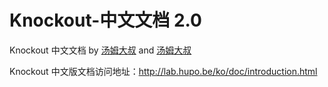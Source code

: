Knockout-中文文档 2.0
==============

Knockout 中文文档 by <a href="http://www.cnblogs.com/TomXu/archive/2011/11/21/2257154.html" target="_blank">汤姆大叔</a> and <a href="http://blog.hupo.be/2012/knockoutjs2-0-%E4%B8%AD%E6%96%87%E6%96%87%E6%A1%A3/" target="_blank">汤姆大叔</a>

Knockout 中文版文档访问地址：http://lab.hupo.be/ko/doc/introduction.html